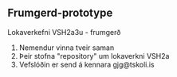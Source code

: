 ## Frumgerd-prototype
Lokaverkefni VSH2a3u - frumgerð
<ol>
  <li>Nemendur vinna tveir saman</li>
  <li>Þeir stofna "repository" um lokaverkni VSH2a</li>
  <li>Vefslóðin er send á kennara gjg@tskoli.is</li>
